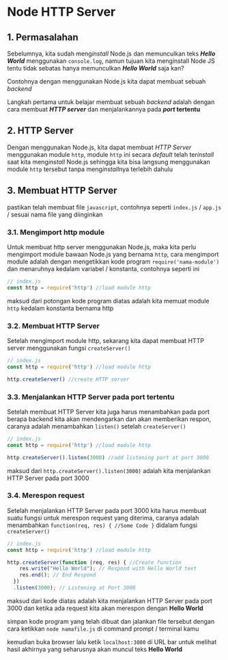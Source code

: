 # Node HTTP Server

## 1. Permasalahan

Sebelumnya, kita sudah meng*install* Node.js dan memunculkan teks ***Hello World*** menggunakan `console.log`, namun tujuan kita menginstall Node JS tentu tidak sebatas hanya memunculkan ***Hello World*** saja kan?

Contohnya dengan menggunakan Node.js kita dapat membuat sebuah *backend*

Langkah pertama untuk belajar membuat sebuah *backend* adalah dengan cara membuat ***HTTP server*** dan menjalankannya pada ***port* tertentu**

## 2. HTTP Server

Dengan menggunakan Node.js, kita dapat membuat *HTTP Server*  menggunakan module `http`, module `http` ini secara *default* telah ter*install* saat kita meng*install* Node.js sehingga kita bisa langsung menggunakan module `http` tersebut tanpa meng*install*nya terlebih dahulu

## 3. Membuat HTTP Server

pastikan telah membuat file `javascript`, contohnya seperti `index.js` / `app.js` / sesuai nama file yang diinginkan

### 3.1. Mengimport http module

Untuk membuat http server menggunakan Node.js, maka kita perlu mengimport module bawaan Node.js yang bernama `http`, cara mengimport module adalah dengan mengetikkan kode program `require('nama-module')` dan menaruhnya kedalam variabel / konstanta, contohnya seperti ini

```javascript
// index.js
const http = require('http') //load module http
```

maksud dari potongan kode program diatas adalah kita memuat module `http` kedalam konstanta bernama http

### 3.2. Membuat HTTP Server

Setelah mengimport module http, sekarang kita dapat membuat HTTP server menggunakan fungsi `createServer()`

```javascript
// index.js
const http = require('http') //load module http

http.createServer() //create HTTP server
```

### 3.3. Menjalankan HTTP Server pada port tertentu

Setelah membuat HTTP Server kita juga harus menambahkan pada port berapa backend kita akan mendengarkan dan akan memberikan respon, caranya adalah menambahkan `listen()` setelah `createServer()`

```javascript
// index.js
const http = require('http') //load module http

http.createServer().listen(3000) //add listening port at port 3000
```

maksud dari `http.createServer().listen(3000)` adalah kita menjalankan HTTP Server pada port 3000

### 3.4. Merespon request

Setelah menjalankan HTTP Server pada port 3000 kita harus membuat suatu fungsi untuk merespon request yang diterima, caranya adalah menambahkan `function(req, res) { //Some Code }` didalam fungsi `createServer()`

```javascript
// index.js
const http = require('http') //load module http

http.createServer(function (req, res) { //Create function
    res.write("Hello World"); // Respond with Hello World text
    res.end(); // End Respond
  })
  .listen(3000); // Listening at Port 3000
```

maksud dari kode diatas adalah kita menjalankan HTTP Server pada port 3000 dan ketika ada request kita akan merespon dengan **Hello World**

simpan kode program yang telah dibuat dan jalankan file tersebut dengan cara ketikkan `node namafile.js` di command prompt / terminal kamu

kemudian buka browser lalu ketik `localhost:3000` di URL bar untuk melihat hasil akhirnya yang seharusnya akan muncul teks **Hello World**
